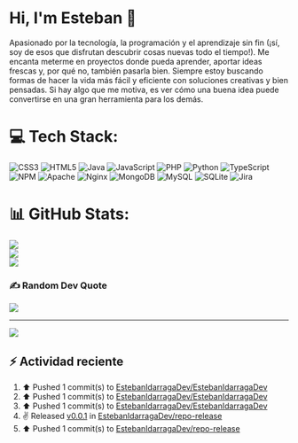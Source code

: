# Hi, I'm Esteban 👋

Apasionado por la tecnología, la programación y el aprendizaje sin fin (¡sí, soy de esos que disfrutan descubrir cosas nuevas todo el tiempo!). Me encanta meterme en proyectos donde pueda aprender, aportar ideas frescas y, por qué no, también pasarla bien. Siempre estoy buscando formas de hacer la vida más fácil y eficiente con soluciones creativas y bien pensadas. Si hay algo que me motiva, es ver cómo una buena idea puede convertirse en una gran herramienta para los demás.


# 💻 Tech Stack:

![CSS3](https://img.shields.io/badge/css3-%231572B6.svg?style=for-the-badge&logo=css3&logoColor=white) ![HTML5](https://img.shields.io/badge/html5-%23E34F26.svg?style=for-the-badge&logo=html5&logoColor=white) ![Java](https://img.shields.io/badge/java-%23ED8B00.svg?style=for-the-badge&logo=openjdk&logoColor=white) ![JavaScript](https://img.shields.io/badge/javascript-%23323330.svg?style=for-the-badge&logo=javascript&logoColor=%23F7DF1E) ![PHP](https://img.shields.io/badge/php-%23777BB4.svg?style=for-the-badge&logo=php&logoColor=white) ![Python](https://img.shields.io/badge/python-3670A0?style=for-the-badge&logo=python&logoColor=ffdd54) ![TypeScript](https://img.shields.io/badge/typescript-%23007ACC.svg?style=for-the-badge&logo=typescript&logoColor=white) ![NPM](https://img.shields.io/badge/NPM-%23CB3837.svg?style=for-the-badge&logo=npm&logoColor=white) ![Apache](https://img.shields.io/badge/apache-%23D42029.svg?style=for-the-badge&logo=apache&logoColor=white) ![Nginx](https://img.shields.io/badge/nginx-%23009639.svg?style=for-the-badge&logo=nginx&logoColor=white) ![MongoDB](https://img.shields.io/badge/MongoDB-%234ea94b.svg?style=for-the-badge&logo=mongodb&logoColor=white) ![MySQL](https://img.shields.io/badge/mysql-4479A1.svg?style=for-the-badge&logo=mysql&logoColor=white) ![SQLite](https://img.shields.io/badge/sqlite-%2307405e.svg?style=for-the-badge&logo=sqlite&logoColor=white) ![Jira](https://img.shields.io/badge/jira-%230A0FFF.svg?style=for-the-badge&logo=jira&logoColor=white)




# 📊 GitHub Stats:
![](https://github-readme-stats.vercel.app/api?username=EstebanIdarragaDev&theme=dark&hide_border=true&include_all_commits=true&count_private=false)<br/>
![](https://nirzak-streak-stats.vercel.app/?user=EstebanIdarragaDev&theme=dark&hide_border=true)<br/>
![](https://github-readme-stats.vercel.app/api/top-langs/?username=EstebanIdarragaDev&theme=dark&hide_border=true&include_all_commits=true&count_private=false&layout=compact)

### ✍️ Random Dev Quote
![](https://quotes-github-readme.vercel.app/api?type=horizontal&theme=dark)

---
[![](https://visitcount.itsvg.in/api?id=EstebanIdarragaDev&icon=0&color=0)](https://visitcount.itsvg.in)

## ⚡ Actividad reciente
<!--RECENT_ACTIVITY:start-->
1. ⬆️ Pushed 1 commit(s) to [EstebanIdarragaDev/EstebanIdarragaDev](https://github.com/EstebanIdarragaDev/EstebanIdarragaDev)<br>
2. ⬆️ Pushed 1 commit(s) to [EstebanIdarragaDev/EstebanIdarragaDev](https://github.com/EstebanIdarragaDev/EstebanIdarragaDev)<br>
3. ⬆️ Pushed 1 commit(s) to [EstebanIdarragaDev/EstebanIdarragaDev](https://github.com/EstebanIdarragaDev/EstebanIdarragaDev)<br>
4. ✌️ Released [v0.0.1](https://github.com/EstebanIdarragaDev/repo-release/releases/tag/v0.0.1) in [EstebanIdarragaDev/repo-release](https://github.com/EstebanIdarragaDev/repo-release)<br>
5. ⬆️ Pushed 1 commit(s) to [EstebanIdarragaDev/repo-release](https://github.com/EstebanIdarragaDev/repo-release)<br>
<!--RECENT_ACTIVITY:end-->

<!--RECENT_ACTIVITY:last_update>


